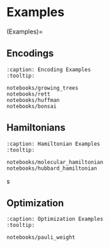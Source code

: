 # Examples
(Examples)=

## Encodings
```{base-gallery}
:caption: Encoding Examples
:tooltip:

notebooks/growing_trees
notebooks/rett
notebooks/huffman
notebooks/bonsai
```

## Hamiltonians
```{base-gallery}
:caption: Hamiltonian Examples
:tooltip:

notebooks/molecular_hamiltonian
notebooks/hubbard_hamiltonian
```
s
## Optimization
```{base-gallery}
:caption: Optimization Examples
:tooltip:

notebooks/pauli_weight
```
